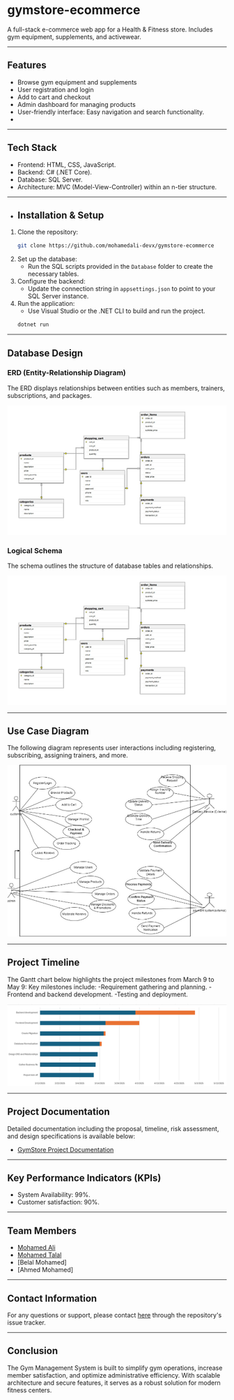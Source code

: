 # gymstore-ecommerce
A full-stack e-commerce web app for a Health &amp; Fitness store. Includes gym equipment, supplements, and activewear.

---

## Features
- Browse gym equipment and supplements
- User registration and login
- Add to cart and checkout
- Admin dashboard for managing products
- User-friendly interface: Easy navigation and search functionality.
- 
---

## Tech Stack
- Frontend: HTML, CSS, JavaScript.
- Backend: C# (.NET Core).
- Database: SQL Server.
- Architecture: MVC (Model-View-Controller) within an n-tier structure.

---

- ## Installation & Setup
1. Clone the repository:
   ```bash
   git clone https://github.com/mohamedali-devx/gymstore-ecommerce
   ```
2. Set up the database:
   - Run the SQL scripts provided in the `Database` folder to create the necessary tables.
3. Configure the backend:
   - Update the connection string in `appsettings.json` to point to your SQL Server instance.
4. Run the application:
   - Use Visual Studio or the .NET CLI to build and run the project.
   ```bash
   dotnet run
   ```
---

## Database Design
### ERD (Entity-Relationship Diagram)
The ERD displays relationships between entities such as members, trainers, subscriptions, and packages.

![ERD](/Media/ECommerceERD.jpg)

### Logical Schema
The schema outlines the structure of database tables and relationships.

![Logical Schema](/Media/ECommerceERD.jpg)




---

## Use Case Diagram
The following diagram represents user interactions including registering, subscribing, assigning trainers, and more.

![Use Case Diagram](/Media/UseCaseDiagramForE_CommerceApplication.jpg)

---

## Project Timeline
The Gantt chart below highlights the project milestones from March 9 to May 9:
Key milestones include:
-Requirement gathering and planning.
-Frontend and backend development.
-Testing and deployment.

![Timeline](/Media/GanttChartE-commerce.PNG)




---
## Project Documentation
Detailed documentation including the proposal, timeline, risk assessment, and design specifications is available below:

- [GymStore Project Documentation](Media/GymStoreDocumentation.pdf)
---
## Key Performance Indicators (KPIs)
- System Availability: 99%.
- Customer satisfaction: 90%.

---

## Team Members
- [Mohamed Ali](https://github.com/mohamedali-devx)
- [Mohamed Talal](https://github.com/mohameddtalal)
- [Belal Mohamed]
- [Ahmed Mohamed]

---

## Contact Information
For any questions or support, please contact [here](https://github.com/mohamedali-devx/gymstore-ecommerce/issues/new) through the repository's issue tracker.

---

## Conclusion
The Gym Management System is built to simplify gym operations, increase member satisfaction, and optimize administrative efficiency. With scalable architecture and secure features, it serves as a robust solution for modern fitness centers.
